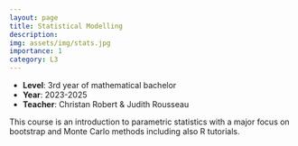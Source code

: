 ```yaml
---
layout: page
title: Statistical Modelling
description:
img: assets/img/stats.jpg
importance: 1
category: L3
---
```


- **Level**: 3rd year of mathematical bachelor
- **Year**: 2023-2025
- **Teacher**: Christan Robert & Judith Rousseau

This course is an introduction to parametric statistics with a major focus on bootstrap and Monte Carlo methods including also R tutorials.
